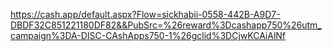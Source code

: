 https://cash.app/default.aspx?Flow=sickhabii-0558-442B-A9D7-DBDF32C851221180DF82&&PubSrc=%26reward%3Dcashapp750%26utm_campaign%3DA-DISC-CAshApps750-1%26gclid%3DCjwKCAiAlNf
